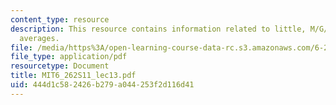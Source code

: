 ```yaml
---
content_type: resource
description: This resource contains information related to little, M/G/1, ensemble
  averages.
file: /media/https%3A/open-learning-course-data-rc.s3.amazonaws.com/6-262-discrete-stochastic-processes-spring-2011/444d1c582426b279a044253f2d116d41_MIT6_262S11_lec13.pdf
file_type: application/pdf
resourcetype: Document
title: MIT6_262S11_lec13.pdf
uid: 444d1c58-2426-b279-a044-253f2d116d41
---
```

